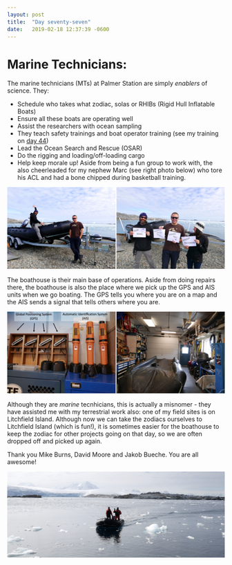 ```yaml
---
layout: post
title:  "Day seventy-seven"
date:   2019-02-18 12:37:39 -0600
---
```

# Marine Technicians:   
The marine technicians (MTs) at Palmer Station are simply *enablers* of science. They:
* Schedule who takes what zodiac, solas or RHIBs (Rigid Hull Inflatable Boats)
* Ensure all these boats are operating well
* Assist the researchers with ocean sampling
* They teach safety trainings and boat operator training (see my training on [day 44](https://natasjavgestel.github.io/blog/2019/01/16/day-fortyfour))
* Lead the Ocean Search and Rescue (OSAR)
* Do the rigging and loading/off-loading cargo
* Help keep morale up! Aside from being a fun group to work with, the also cheerleaded for my nephew Marc (see right photo below) who tore his ACL and had a bone chipped during basketball training. 

![Marc](/assets/blog_photos/190218/Marc.jpg)

The boathouse is their main base of operations. Aside from doing repairs there, the boathouse is also the place where we pick up the GPS and AIS units when we go boating. The GPS tells you where you are on a map and the AIS sends a signal that tells others where you are. 

![Boathouse](/assets/blog_photos/190218/Inside_BoatHouse.jpg)

Although they are *marine* tecnhicians, this is actually a misnomer - they have assisted me with my terrestrial work also: one of my field sites is on Litchfield Island. Although now we can take the zodiacs ourselves to Litchfield Island (which is fun!), it is sometimes easier for the boathouse to keep the zodiac for other projects going on that day, so we are often dropped off and picked up again. 

Thank you Mike Burns, David Moore and Jakob Bueche. You are all awesome!

![Pickup](/assets/blog_photos/190218/Pickup.jpg)
